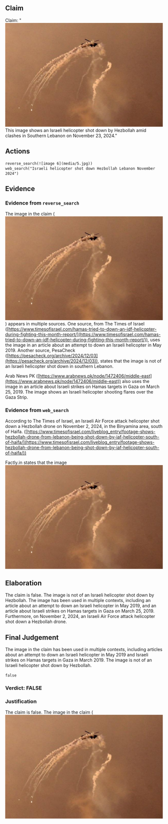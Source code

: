## Claim
Claim: "![image 6](media/5.jpg) This image shows an Israeli helicopter shot down by Hezbollah amid clashes in Southern Lebanon on November 23, 2024."

## Actions
```
reverse_search(![image 6](media/5.jpg))
web_search("Israeli helicopter shot down Hezbollah Lebanon November 2024")
```

## Evidence
### Evidence from `reverse_search`
The image in the claim (![image 6](media/5.jpg)) appears in multiple sources. One source, from The Times of Israel ([https://www.timesofisrael.com/hamas-tried-to-down-an-idf-helicopter-during-fighting-this-month-report/](https://www.timesofisrael.com/hamas-tried-to-down-an-idf-helicopter-during-fighting-this-month-report/)), uses the image in an article about an attempt to down an Israeli helicopter in May 2019. Another source, PesaCheck ([https://pesacheck.org/archive/2024/12/03](https://pesacheck.org/archive/2024/12/03)), states that the image is not of an Israeli helicopter shot down in southern Lebanon.

Arab News PK ([https://www.arabnews.pk/node/1472406/middle-east](https://www.arabnews.pk/node/1472406/middle-east)) also uses the image in an article about Israeli strikes on Hamas targets in Gaza on March 25, 2019. The image shows an Israeli helicopter shooting flares over the Gaza Strip.


### Evidence from `web_search`
According to The Times of Israel, an Israeli Air Force attack helicopter shot down a Hezbollah drone on November 2, 2024, in the Binyamina area, south of Haifa. ([https://www.timesofisrael.com/liveblog_entry/footage-shows-hezbollah-drone-from-lebanon-being-shot-down-by-iaf-helicopter-south-of-haifa/](https://www.timesofisrael.com/liveblog_entry/footage-shows-hezbollah-drone-from-lebanon-being-shot-down-by-iaf-helicopter-south-of-haifa/))

Factly.in states that the image ![image 6](media/5.jpg)

## Elaboration
The claim is false. The image is not of an Israeli helicopter shot down by Hezbollah. The image has been used in multiple contexts, including an article about an attempt to down an Israeli helicopter in May 2019, and an article about Israeli strikes on Hamas targets in Gaza on March 25, 2019. Furthermore, on November 2, 2024, an Israeli Air Force attack helicopter shot down a Hezbollah drone.


## Final Judgement
The image in the claim has been used in multiple contexts, including articles about an attempt to down an Israeli helicopter in May 2019 and Israeli strikes on Hamas targets in Gaza in March 2019. The image is not of an Israeli helicopter shot down by Hezbollah.

`false`

### Verdict: FALSE

### Justification
The claim is false. The image in the claim (![image 6](media/5.jpg)